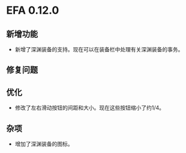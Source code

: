 # EFA 0.12.0

## 新增功能

- 新增了深渊装备的支持。现在可以在装备栏中处理有关深渊装备的事务。

## 修复问题

## 优化

- 修改了左右滑动按钮的间距和大小。现在这些按钮缩小了约1/4。

## 杂项

- 增加了深渊装备的图标。
